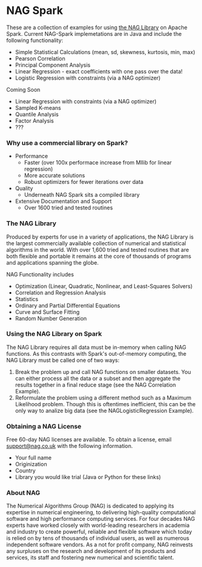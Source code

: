 # NAG Spark

These are a collection of examples for using [the NAG Library] on Apache Spark. Current NAG-Spark implemetations are in Java and include the following functionality:
 - Simple Statistical Calculations (mean, sd, skewness, kurtosis, min, max)
 - Pearson Correlation 
 - Principal Component Analysis
 - Linear Regression - exact coefficients with one pass over the data!
 - Logistic Regression with constraints (via a NAG optimizer)

Coming Soon
 - Linear Regression with constraints (via a NAG optimizer)
 - Sampled K-means
 - Quantile Analysis
 - Factor Analysis
 - ???

### Why use a commercial library on Spark?
 - Performance
   - Faster (over 100x performace increase from Mllib for linear regression)
   - More accurate solutions 
   - Robust optimizers for fewer iterations over data
 - Quality
   - Underneath NAG Spark sits a compiled library 
 - Extensive Documentation and Support
   - Over 1600 tried and tested routines

### The NAG Library
Produced by experts for use in a variety of applications, the NAG Library is the largest commercially available collection of numerical and statistical algorithms in the world. With over 1,600 tried and tested routines that are both flexible and portable it remains at the core of thousands of programs and applications spanning the globe.

NAG Functionality includes
 - Optimization (Linear, Quadratic, Nonlinear, and Least-Squares Solvers)
 - Correlation and Regression Analysis
 - Statistics
 - Ordinary and Partial Differential Equations
 - Curve and Surface Fitting
 - Random Number Generation

### Using the NAG Library on Spark

The NAG Library requires all data must be in-memory when calling NAG functions. As this contrasts with Spark's out-of-memory computing, the NAG Library must be called one of two ways:

1. Break the problem up and call NAG functions on smaller datasets. You can either process all the data or a subset and then aggregate the results together in a final reduce stage (see the NAG Correlation Example).
2. Reformulate the problem using a different method such as a Maximum Likelihood problem. Though this is oftentimes inefficient, this can be the only way to analize big data (see the NAGLogisticRegression Example).

### Obtaining a NAG License
Free 60-day NAG licenses are available. To obtain a license, email support@nag.co.uk with the following information.
 - Your full name
 - Originization
 - Country
 - Library you would like trial (Java or Python for these links)

### About NAG
The Numerical Algorithms Group (NAG) is dedicated to applying its expertise in numerical engineering, to delivering high-quality computational software and high performance computing services. For four decades NAG experts have worked closely with world-leading researchers in academia and industry to create powerful, reliable and flexible software which today is relied on by tens of thousands of individual users, as well as numerous independent software vendors. As a not for profit company, NAG reinvests any surpluses on the research and development of its products and services, its staff and fostering new numerical and scientific talent.

[the NAG Library]: http://nag.com/numeric/numerical_libraries.asp
